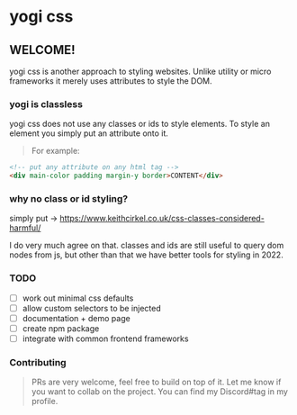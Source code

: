# yogi css

## WELCOME!

yogi css is another approach to styling websites. Unlike utility or micro frameworks it merely uses attributes to style the DOM.  

### **yogi is classless**

yogi css does not use any classes or ids to style elements. To style an element you simply put an attribute onto it.

> For example:
```html
<!-- put any attribute on any html tag -->
<div main-color padding margin-y border>CONTENT</div>
```

### **why no class or id styling?**

simply put -> https://www.keithcirkel.co.uk/css-classes-considered-harmful/

I do very much agree on that. classes and ids are still useful to query dom nodes from js, but other than that we have better tools for styling in 2022.

### **TODO**  

- [ ] work out minimal css defaults
- [ ] allow custom selectors to be injected
- [ ] documentation + demo page
- [ ] create npm package
- [ ] integrate with common frontend frameworks

### **Contributing**

> PRs are very welcome, feel free to build on top of it. Let me know if you want to collab on the project. You can find my Discord#tag in my profile.
